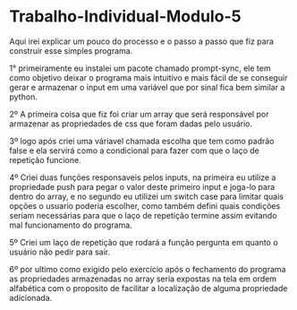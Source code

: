 # Trabalho-Individual-Modulo-5

Aqui irei explicar um pouco do processo e o passo a passo que fiz para construir esse simples programa.

1° primeiramente eu instalei um pacote chamado prompt-sync, ele tem como objetivo
deixar o programa mais intuitivo e mais fácil de se conseguir gerar e armazenar o input em uma variável
que por sinal fica bem similar a python.

2º A primeira coisa que fiz foi criar um array que será responsável por armazenar
as propriedades de css que foram dadas pelo usuário.

3º logo após criei uma váriavel chamada escolha que tem como padrão false e ela servirá
como a condicional para fazer com que o laço de repetição funcione.

4º Criei duas funções responsaveis pelos inputs, na primeira eu utilize 
a propriedade push para pegar o valor deste primeiro input e joga-lo
para dentro do array, e no segundo eu utilizei um switch case
para limitar quais opções o usuario poderia escolher, como também defini
quais condições seriam necessárias para que o laço de repetição termine
assim evitando mal funcionamento do programa.

5º Criei um laço de repetição que rodará a função pergunta em quanto
o usuário não pedir para sair.

6º por ultimo como exigido pelo exercício após o fechamento do programa as propriedades
armazenadas no array seria expostas na tela em ordem alfabética com o proposito de facilitar
a localização de alguma propriedade adicionada.
